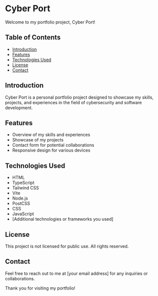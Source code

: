 # Cyber Port

Welcome to my portfolio project, Cyber Port!

## Table of Contents
- [Introduction](#introduction)
- [Features](#features)
- [Technologies Used](#technologies-used)
- [License](#license)
- [Contact](#contact)

## Introduction
Cyber Port is a personal portfolio project designed to showcase my skills, projects, and experiences in the field of cybersecurity and software development.

## Features
- Overview of my skills and experiences
- Showcase of my projects
- Contact form for potential collaborations
- Responsive design for various devices

## Technologies Used
- HTML
- TypeScript
- Tailwind CSS
- Vite
- Node.js
- PostCSS
- CSS
- JavaScript
- [Additional technologies or frameworks you used]

## License
This project is not licensed for public use. All rights reserved.

## Contact
Feel free to reach out to me at [your email address] for any inquiries or collaborations.

Thank you for visiting my portfolio!
